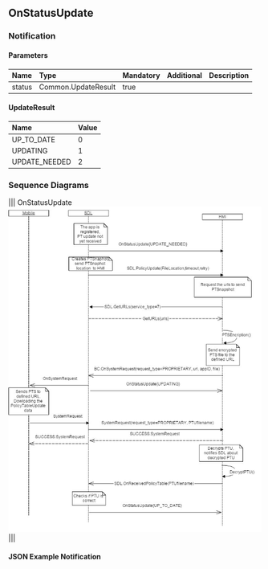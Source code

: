 ## OnStatusUpdate


### Notification

#### Parameters

|Name|Type|Mandatory|Additional|Description|
|:---|:---|:--------|:---------|:----------|
|status|Common.UpdateResult|true|||

#### UpdateResult

|Name|Value|
|:---|:----|
|UP_TO_DATE|0|
|UPDATING|1|
|UPDATE_NEEDED|2|

### Sequence Diagrams
|||
OnStatusUpdate
![OnStatusUpdate](./assets/OnStatusUpdate.jpg)
|||

#### JSON Example Notification
```json

```
